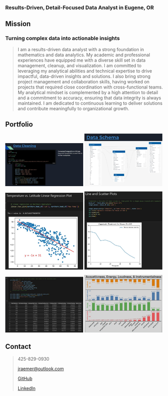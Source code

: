 ### Results-Driven, Detail-Focused Data Analyst in Eugene, OR

## Mission
### Turning complex data into actionable insights
> I am a results-driven data analyst with a strong foundation in mathematics and data analytics. My academic and professional experiences have equipped me with a diverse skill set in data management, cleanup, and visualization. I am committed to leveraging my analytical abilities and technical expertise to drive impactful, data-driven insights and solutions. I also bring strong project management and collaboration skills, having worked on projects that required close coordination with cross-functional teams. My analytical mindset is complemented by a high attention to detail and a commitment to accuracy, ensuring that data integrity is always maintained. I am dedicated to continuous learning to deliver solutions and contribute meaningfully to organizational growth.

## Portfolio

<p>
  <img src="Data_Cleaning_SQL_Python.JPG" width="49%" max-height=300 />
  <img src="SQL_Table_Schema.JPG" width="49%" max-height=300 />
</p>
<p>
  <img src="Linear_Regression.JPG" width="49%" max-height=500 />
  <img src="Line_Plot_Python.JPG" width="49%" max-height=500 />
</p>
<p>
  <img src="Python_Dict.JPG" width="49%" max-height=400 />
  <img  src="Tableau_Music.JPG" width="49%" max-height=400 />
</p>

## Contact
> 425-829-0930
> 
> jraemer@outlook.com
> 
> [GitHub](https://github.com/JerricaRaemer)
> 
> [LinkedIn](https://www.linkedin.com/in/jerrica-raemer/)

